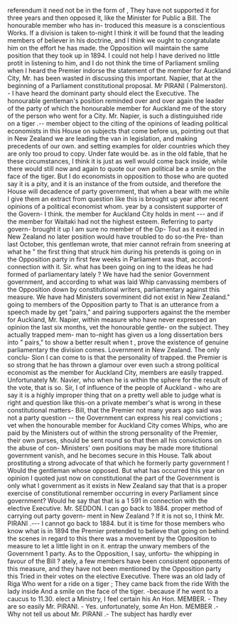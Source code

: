 referendum it need not be in the form of , They have not supported it for three years and then opposed it, like the Minister for Public a Bill. The honourable member who has in- troduced this measure is a conscientious Works. If a division is taken to-night I think it will be found that the leading members of believer in his doctrine, and I think we ought to congratulate him on the effort he has made. the Opposition will maintain the same position that they took up in 1894. I could not help I have derived no little protit in listening to him, and I do not think the time of Parliament smiling when I heard the Premier indorse the statement of the member for Auckland City, Mr. has been wasted in discussing this important. Napier, that at the beginning of a Parliament constitutional proposal. Mr PIRANI ( Palmerston). - I have heard the dominant party should elect the Executive. The honourable gentleman's position reminded over and over again the leader of the party of which the honourable member for Auckland me of the story of the person who went for a City. Mr. Napier, is such a distinguished ride on a tiger .-- member object to the citing of the opinions of leading political economists in this House on subjects that come before us, pointing out that in New Zealand we are leading the van in legislation, and making precedents of our own. and setting examples for older countries which they are only too proud to copy. Under fate would be. as in the old fable, that he these circumstances, I think it is just as well would come back inside, while there would still now and again to quote our own political be a smile on the face of the tiger. But I do economists in opposition to those who are quoted say it is a pity, and it is an instance of the from outside, and therefore the House will decadence of party government, that when a bear with me while I give them an extract from question like this is brought up year after recent opinions of a political economist whom. year by a consistent supporter of the Govern- I think. the member for Auckland City holds in ment --- and if the member for Waitaki had not the highest esteem. Referring to party govern- brought it up I am sure no member of the Op- Tout as it existed in New Zealand no later position would have troubled to do so-the Pre- than last October, this gentleman wrote, that mier cannot refrain from sneering at what he " the first thing that struck him during his pretends is going on in the Opposition party in first few weeks in Parliament was that, accord- connection with it. Sir. what has been going on ing to the ideas he had formed of parliamentary lately ? We have had the senior Government government, and according to what was laid Whip canvassing members of the Opposition down by constitutional writers, parliamentary against this measure. We have had Ministers soverminent did not exist in New Zealand." going to members of the Opposition party to That is an utterance from a speech made by get "pairs," and pairing supporters against the the member for Auckland, Mr. Napier, within measure who have never expressed an opinion the last six months, vet the honourable gentle- on the subject. They actually trapped mem- man to-night has given us a long dissertation bers into " pairs," to show a better result when t , prove the existence of genuine parliamentary the division comes. Lovernment in New Zealand. The only conclu- Sion I can come to is that the personality of trapped. the Premier is so strong that he has thrown a glamour over even such a strong political economist as the member for Auckland City, members are easily trapped. Unfortunately Mr. Navier, who when he is within the sphere for the result of the vote, that is so. Sir, I of influence of the people of Auckland - who are say it is a highly improper thing that on a pretty well able to judge what is right and question like this-on a private member's what is wrong in these constitutional matters- Bill, that the Premier not many years ago said was not a party question -- the Government can express his real convictions ; vet when the honourable member for Auckland City comes Whips, who are paid by the Ministers out of within the strong personality of the Premier, their own purses, should be sent round so that then all his convictions on the abuse of con- Ministers' own positions may be made more titutional government vanish, and he becomes secure in this House. Talk about prostituting a strong advocate of that which he formerly party government ! Would the gentleman whose opposed. But what has occurred this year on opinion I quoted just now on constitutional the part of the Government is only what I government as it exists in New Zealand say that that is a proper exercise of constitutional remember occurring in every Parliament since government? Would he say that that is a 1 591 in connection with the elective Executive. Mr. SEDDON. I can go back to 1884. proper method of carrying out party govern- ment in New Zealand ? If it is not so, I think Mr. PIRANI .--- I cannot go back to 1884. but it is time for those members who know what is in 1894 the Premier pretended to believe that going on behind the scenes in regard to this there was a movement by the Opposition to measure to let a little light in on it. entrap the unwary members of the Government 1 party. As to the Opposition, I say, unfortu- the whipping in favour of the Bill ? ately, a few members have been consistent opponents of this measure, and they have not been mentioned by the Opposition party this Tried in their votes on the elective Executive. There was an old lady of Riga Who went for a ride on a tiger ; They came back from the ride With the lady inside And a smile on the face of the tiger. -because if he went to a caucus to 11.30. elect a Ministry, I feel certain his An Hon. MEMBER. - They are so easily Mr. PIRANI. - Yes. unfortunately, some An Hon. MEMBER .- Why not tell us about Mr. PIRANI .- The subject has hardly ever 